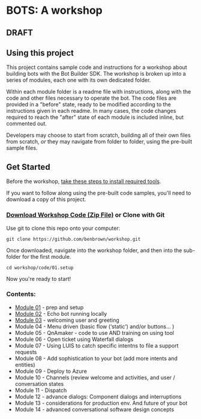 # BOTS: A workshop
## DRAFT

## Using this project

This project contains sample code and instructions for a workshop about building bots with the Bot Builder SDK.
The workshop is broken up into a series of modules, each one with its own dedicated folder.

Within each module folder is a readme file with instructions, along with the code and other files necessary to operate the bot.
The code files are provided in a "before" state, ready to be modified according to the instructions given in each readme.
In many cases, the code changes required to reach the "after" state of each module is included inline, but commented out. 

Developers may choose to start from scratch, building all of their own files from scratch, _or_ they may navigate from folder to folder,
using the pre-built sample files.


## Get Started

Before the workshop, [take these steps to install required tools](code/01.setup/readme.md#install-important-bot-building-tools).

If you want to follow along using the pre-built code samples, you'll need to download a copy of this project.

### [Download Workshop Code (Zip File)](https://github.com/benbrown/workshop/archive/master.zip) or Clone with Git

Use git to clone this repo onto your computer:

```
git clone https://github.com/benbrown/workshop.git
```

Once downloaded, navigate into the workshop folder, and then into the sub-folder for the first module.

```
cd workshop/code/01.setup
```

Now you're ready to start!

### Contents:

* [Module 01](code/01.setup) - prep and setup
* [Module 02](code/02.echo_bot) - Echo bot running locally
* [Module 03](code/03.welcome_bot) - welcoming user and greeting 
* Module 04 - Menu driven (basic flow (‘static’) and/or buttons… )
* Module 05 - QnAmaker  - code to use AND training on using tool
* Module 06 - Open ticket using Waterfall dialogs 
* Module 07 - Using LUIS to catch specific intentns to file a support requests 
* Module 08 - Add sophistication to your bot (add more intents and entities) 
* Module 09 - Deploy to Azure 
* Module 10 - Channels (review welcome and activities, and user / conversation states
* Module 11 - Dispatch 
* Module 12 - advance dialogs: Component dialogs and interruptions 
* Module 13 - considerations for production env. And future of your bot 
* Module 14 - advanced conversational software design concepts
